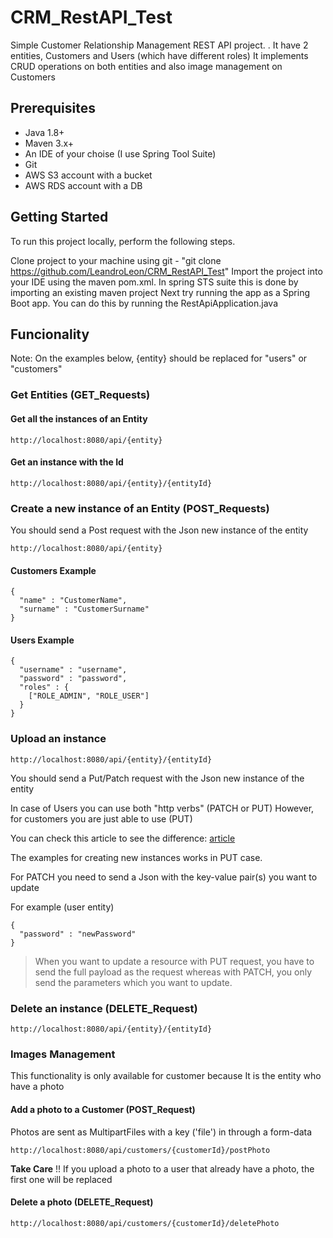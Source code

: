 # CRM_RestAPI_Test

Simple Customer Relationship Management REST API project. . It have 2 entities, Customers and Users (which have different roles)
It implements CRUD operations on both entities and also image management on Customers

## Prerequisites

- Java 1.8+
- Maven 3.x+
- An IDE of your choise (I use Spring Tool Suite)
- Git
- AWS S3 account with a bucket
- AWS RDS account with a DB 

## Getting Started

To run this project locally, perform the following steps.

Clone project to your machine using git - "git clone https://github.com/LeandroLeon/CRM_RestAPI_Test" 
Import the project into your IDE using the maven pom.xml. In spring STS suite this is done by importing an existing maven project
Next try running the app as a Spring Boot app. You can do this by running the RestApiApplication.java


## Funcionality

Note: On the examples below, {entity} should be replaced for "users" or "customers"

### Get Entities (GET_Requests)

#### Get all the instances of an Entity

````
http://localhost:8080/api/{entity}
````

#### Get an instance with the Id

````
http://localhost:8080/api/{entity}/{entityId}
````

### Create a new instance of an Entity (POST_Requests)

You should send a Post request with the Json new instance of the entity

````
http://localhost:8080/api/{entity}
````

#### Customers Example

````
{
  "name" : "CustomerName",
  "surname" : "CustomerSurname"
}
````

#### Users Example

````
{
  "username" : "username",
  "password" : "password",
  "roles" : {
    ["ROLE_ADMIN", "ROLE_USER"]
  }
}
````

### Upload an instance 

````
http://localhost:8080/api/{entity}/{entityId}
````

You should send a Put/Patch request with the Json new instance of the entity

In case of Users you can use both "http verbs" (PATCH or PUT)
However, for customers you are just able to use (PUT)

You can check this article to see the difference: [article](https://www.testingexcellence.com/difference-put-patch-requests/)

The examples for creating new instances works in PUT case.

For PATCH you need to send a Json with the key-value pair(s) you want to update

For example (user entity)
````
{
  "password" : "newPassword"
}
````

> When you want to update a resource with PUT request, 
> you have to send the full payload as the request whereas with PATCH,
> you only send the parameters which you want to update.

### Delete an instance (DELETE_Request)

````
http://localhost:8080/api/{entity}/{entityId}
````

### Images Management

This functionality is only available for customer because It is the entity who have a photo

#### Add a photo to a Customer (POST_Request)

Photos are sent as MultipartFiles with a key ('file') in through a form-data

````
http://localhost:8080/api/customers/{customerId}/postPhoto
````

**Take Care** !! If you upload a photo to a user that already have a photo, the first one will be replaced


#### Delete a photo (DELETE_Request)

````
http://localhost:8080/api/customers/{customerId}/deletePhoto
````











